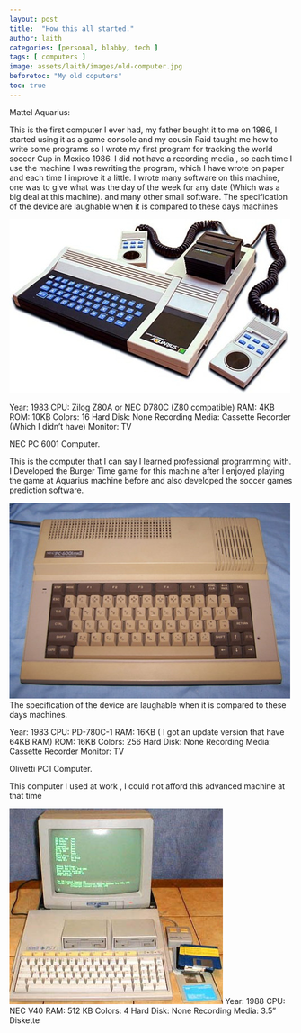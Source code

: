 ```yaml
---
layout: post
title:  "How this all started."
author: laith
categories: [personal, blabby, tech ]
tags: [ computers ]
image: assets/laith/images/old-computer.jpg
beforetoc: "My old coputers"
toc: true
---
```

Mattel Aquarius:

This is the first computer I ever had, my father bought it to me on 1986, I started using it as a game console and my cousin Raid taught me how to write some programs so I wrote my first program for tracking the world soccer Cup in Mexico 1986. I did not have a recording media , so each time I use the machine I was rewriting the program, which I have wrote on paper and each time I improve it a little. I wrote many software on this machine, one was to give what was the day of the week for any date (Which was a big deal at this machine). and many other small software. The specification of the device are laughable when it is compared to these days machines

![Aquarius](/assets/laith/posts/1/1.jpg)

Year: 1983 CPU: Zilog Z80A or NEC D780C (Z80 compatible) RAM: 4KB ROM: 10KB Colors: 16 Hard Disk: None Recording Media: Cassette Recorder (Which I didn’t have) Monitor: TV

NEC PC 6001 Computer.

This is the computer that I can say I learned professional programming with. I Developed the Burger Time game for this machine after I enjoyed playing the game at Aquarius machine before and also developed the soccer games prediction software.

![NEC PC 6001](/assets/laith/posts/1/2.jpg)
The specification of the device are laughable when it is compared to these days machines.

Year: 1983 CPU: PD-780C-1 RAM: 16KB ( I got an update version that have 64KB RAM) ROM: 16KB Colors: 256 Hard Disk: None Recording Media: Cassette Recorder Monitor: TV

Olivetti PC1 Computer.

This computer I used at work , I could not afford this advanced machine at that time

![Olivetti](/assets/laith/posts/1/3.jpg)
Year: 1988 CPU: NEC V40 RAM: 512 KB Colors: 4 Hard Disk: None Recording Media: 3.5” Diskette
